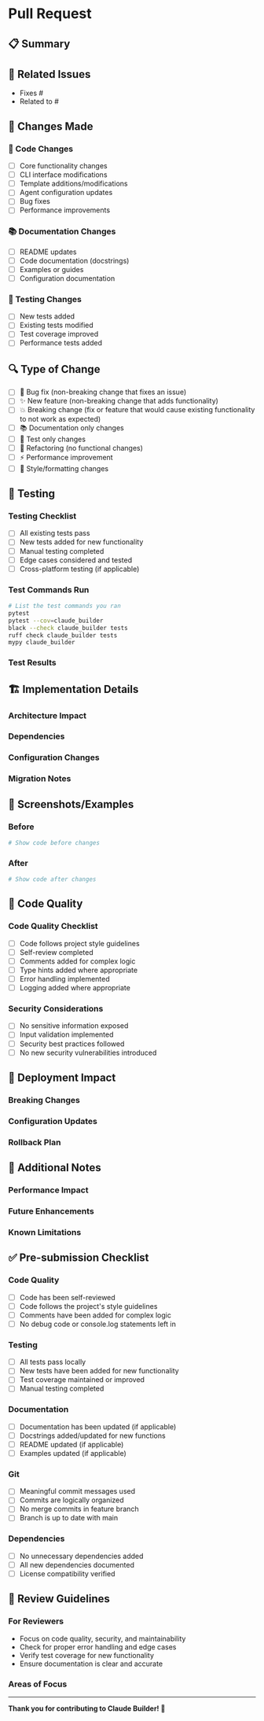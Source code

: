 # Pull Request

## 📋 Summary

<!-- Provide a brief description of the changes in this PR -->

## 🔗 Related Issues

<!-- Link to any related issues, e.g., "Fixes #123" or "Addresses #456" -->

- Fixes #
- Related to #

## 🎯 Changes Made

<!-- Describe the specific changes made -->

### 🔧 Code Changes
- [ ] Core functionality changes
- [ ] CLI interface modifications
- [ ] Template additions/modifications
- [ ] Agent configuration updates
- [ ] Bug fixes
- [ ] Performance improvements

### 📚 Documentation Changes
- [ ] README updates
- [ ] Code documentation (docstrings)
- [ ] Examples or guides
- [ ] Configuration documentation

### 🧪 Testing Changes
- [ ] New tests added
- [ ] Existing tests modified
- [ ] Test coverage improved
- [ ] Performance tests added

## 🔍 Type of Change

<!-- Mark the type of change with an "x" -->

- [ ] 🐛 Bug fix (non-breaking change that fixes an issue)
- [ ] ✨ New feature (non-breaking change that adds functionality)
- [ ] 💥 Breaking change (fix or feature that would cause existing functionality to not work as expected)
- [ ] 📚 Documentation only changes
- [ ] 🧪 Test only changes
- [ ] 🔧 Refactoring (no functional changes)
- [ ] ⚡ Performance improvement
- [ ] 🎨 Style/formatting changes

## 🧪 Testing

<!-- Describe how you tested these changes -->

### Testing Checklist
- [ ] All existing tests pass
- [ ] New tests added for new functionality
- [ ] Manual testing completed
- [ ] Edge cases considered and tested
- [ ] Cross-platform testing (if applicable)

### Test Commands Run
```bash
# List the test commands you ran
pytest
pytest --cov=claude_builder
black --check claude_builder tests
ruff check claude_builder tests
mypy claude_builder
```

### Test Results
<!-- Describe the results of your testing -->

## 🏗️ Implementation Details

### Architecture Impact
<!-- Describe any architectural changes or impacts -->

### Dependencies
<!-- List any new dependencies or dependency changes -->

### Configuration Changes
<!-- Describe any configuration file changes -->

### Migration Notes
<!-- If applicable, describe any migration steps needed -->

## 📸 Screenshots/Examples

<!-- If applicable, add screenshots or code examples -->

### Before
```python
# Show code before changes
```

### After
```python
# Show code after changes
```

## 🎨 Code Quality

### Code Quality Checklist
- [ ] Code follows project style guidelines
- [ ] Self-review completed
- [ ] Comments added for complex logic
- [ ] Type hints added where appropriate
- [ ] Error handling implemented
- [ ] Logging added where appropriate

### Security Considerations
- [ ] No sensitive information exposed
- [ ] Input validation implemented
- [ ] Security best practices followed
- [ ] No new security vulnerabilities introduced

## 🚀 Deployment Impact

<!-- Describe any deployment considerations -->

### Breaking Changes
<!-- List any breaking changes and migration steps -->

### Configuration Updates
<!-- List any required configuration updates -->

### Rollback Plan
<!-- Describe how to rollback these changes if needed -->

## 📝 Additional Notes

<!-- Any additional information that reviewers should know -->

### Performance Impact
<!-- Describe any performance implications -->

### Future Enhancements
<!-- List any follow-up work or future enhancements planned -->

### Known Limitations
<!-- List any known limitations of this implementation -->

## ✅ Pre-submission Checklist

<!-- Verify all items before submitting -->

### Code Quality
- [ ] Code has been self-reviewed
- [ ] Code follows the project's style guidelines
- [ ] Comments have been added for complex logic
- [ ] No debug code or console.log statements left in

### Testing
- [ ] All tests pass locally
- [ ] New tests have been added for new functionality
- [ ] Test coverage maintained or improved
- [ ] Manual testing completed

### Documentation
- [ ] Documentation has been updated (if applicable)
- [ ] Docstrings added/updated for new functions
- [ ] README updated (if applicable)
- [ ] Examples updated (if applicable)

### Git
- [ ] Meaningful commit messages used
- [ ] Commits are logically organized
- [ ] No merge commits in feature branch
- [ ] Branch is up to date with main

### Dependencies
- [ ] No unnecessary dependencies added
- [ ] All new dependencies documented
- [ ] License compatibility verified

## 🤝 Review Guidelines

### For Reviewers
- Focus on code quality, security, and maintainability
- Check for proper error handling and edge cases
- Verify test coverage for new functionality
- Ensure documentation is clear and accurate

### Areas of Focus
<!-- Highlight specific areas where you'd like reviewer attention -->

---

**Thank you for contributing to Claude Builder! 🚀**
